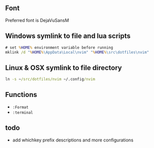 ## Font
Preferred font is DejaVuSansM

## Windows symlink to file and lua scripts
```bat
# set %HOME% environment variable before running
mklink /d "%HOME%\AppData\Local\nvim" "%HOME%\src\dotfiles\nvim"
```

## Linux & OSX symlink to file directory
```bat
ln -s ~/src/dotfiles/nvim ~/.config/nvim
```

## Functions
- `:Format`
- `:terminal`

## todo
- add whichkey prefix descriptions and more configurations
